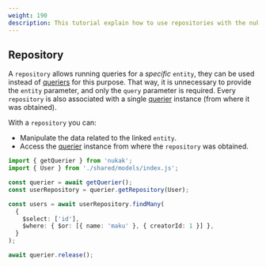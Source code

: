 ```yaml
---
weight: 190
description: This tutorial explain how to use repositories with the nukak orm.
---
```


## Repository

A `repository` allows running queries for a _specific_ `entity`, they can be used instead of [queriers](/docs/querying-querier) for this purpose. That way, it is unnecessary to provide the `entity` parameter, and only the `query` parameter is required. Every `repository` is also associated with a single [querier](/docs/querying-querier) instance (from where it was obtained).

With a `repository` you can:

- Manipulate the data related to the linked `entity`.
- Access the [querier](/docs/querying-querier) instance from where the `repository` was obtained.

```ts
import { getQuerier } from 'nukak';
import { User } from './shared/models/index.js';

const querier = await getQuerier();
const userRepository = querier.getRepository(User);

const users = await userRepository.findMany(
  {
    $select: ['id'],
    $where: { $or: [{ name: 'maku' }, { creatorId: 1 }] },
  }
);

await querier.release();
```

